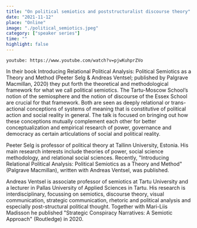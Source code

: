 ```yaml
---
title: "On political semiotics and poststructuralist discourse theory"
date: "2021-11-12"
place: "Online"
image: "./political_semiotics.jpeg" 
category: ["speaker series"]
time: ""
highlight: false
---
```


`youtube: https://www.youtube.com/watch?v=pjwKuhprZVo`

In their book Introducing Relational Political Analysis: Political Semiotics as a Theory and Method (Peeter Selg & Andreas Ventsel; published by Palgrave Macmillan, 2020) they put forth the theoretical and methodological framework for what we call political semiotics. The Tartu-Moscow School’s notion of the semiosphere and the notion of discourse of the Essex School are crucial for that framework. Both are seen as deeply relational or trans-actional conceptions of systems of meaning that is constitutive of political action and social reality in general. The talk is focused on bringing out how these conceptions mutually complement each other for better conceptualization and empirical research of power, governance and democracy as certain articulations of social and political reality.

Peeter Selg is professor of political theory at Tallinn University, Estonia. His main research interests include theories of power, social science methodology, and relational social sciences. Recently, "Introducing Relational Political Analysis: Political Semiotics as a Theory and Method" (Palgrave Macmillan), written with Andreas Ventsel, was published.

Andreas Ventsel is associate professor of semiotics at Tartu University and a lecturer in Pallas University of Applied Sciences in Tartu. His research is interdisciplinary, focussing on semiotics, discourse theory, visual communication, strategic communication, rhetoric and political analysis and especially post-structural political thought. Together with Mari-Liis Madisson he published "Strategic Conspiracy Narratives: A Semiotic Approach" (Routledge) in 2020.